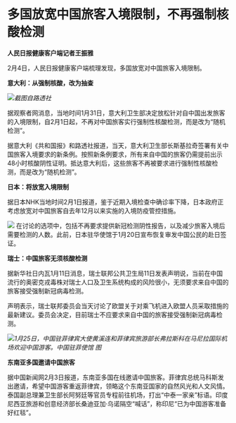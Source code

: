 # 多国放宽中国旅客入境限制，不再强制核酸检测

**人民日报健康客户端记者王振雅**

2月4日，人民日报健康客户端梳理发现，多国放宽对中国旅客入境限制。

**意大利：从强制核酸，改为抽查**

![](https://inews.gtimg.com/newsapp_bt/0/15644856654/1000)_截图自路透社_

据观察者网消息，当地时间1月31日，意大利卫生部决定放松针对自中国出发旅客的入境限制，自2月1日起，不再对中国旅客实行强制性核酸检测，而是改为“随机检测”。

据意大利《共和国报》和路透社报道，当天，意大利卫生部长斯基拉奇签署有关中国旅客入境要求的新条例。按照新条例要求，所有来自中国的旅客仍需提前出示48小时核酸阴性证明。抵达意大利后，这些旅客不再被要求进行强制性核酸检测，而是改为“随机检测”。

**日本：将放宽入境限制**

据日本NHK当地时间2月1日报道，鉴于近期入境检查中确诊率下降，日本政府正考虑放宽对中国旅客自去年12月以来实施的入境防疫管控措施。

![](https://inews.gtimg.com/newsapp_bt/0/15644856664/1000)
在讨论的选项中，包括不再要求提供新冠检测阴性报告，以及减少旅客入境后需要检测的人数。此前，日本驻华使馆于1月20日宣布恢复审发中国公民的赴日签证。

**瑞士：中国旅客无须核酸检测**

据新华社日内瓦1月11日消息，瑞士联邦公共卫生局11日发表声明说，当前在中国流行的奥密克戎毒株对瑞士人口及卫生系统构成的风险很小，无须要求来自中国的旅客接受强制新冠病毒检测。

声明表示，瑞士联邦委员会当天讨论了欧盟关于对乘飞机进入欧盟人员采取措施的最新建议。委员会决定，目前瑞士不应要求来自中国的旅客接受强制新冠病毒检测。

![](https://inews.gtimg.com/newsapp_bt/0/15644856653/1000)_1月25日，中国驻菲律宾大使黄溪连和菲律宾旅游部长弗拉斯科在马尼拉国际机场欢迎中国游客。中国驻菲使馆
图_

**东南亚多国邀请中国旅客**

据中国新闻网2月3日报道，东南亚多国在线邀请中国旅客。菲律宾总统马科斯发出邀请，希望中国游客重返菲律宾，领略这个东南亚国家的自然风光和人文风情。泰国副总理兼卫生部长阿努廷等官员专程前往机场，打出“中泰一家亲”标语。印度尼西亚旅游和创意经济部长桑迪亚加·乌诺隔空“喊话”，称印尼“已为中国游客准备好红毯”。

